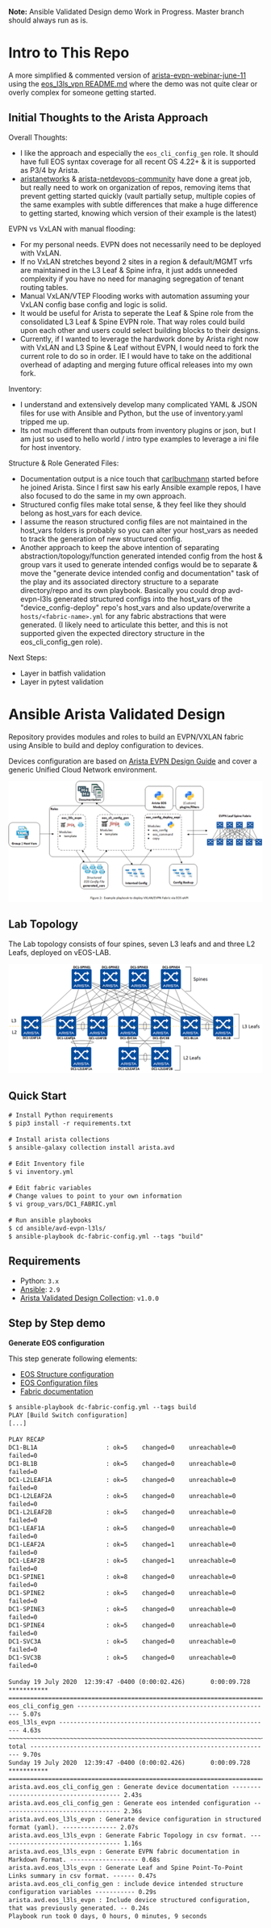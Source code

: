 __Note:__ Ansible Validated Design demo Work in Progress.  Master branch should always run as is.

# Intro to This Repo
A more simplified & commented version of [arista-evpn-webinar-june-11](https://github.com/aristanetworks/netdevops-examples/tree/evpn-webinar-june-11/ansible/avd-evpn-l3ls-1) using the [eos_l3ls_vpn README.md](https://github.com/aristanetworks/ansible-avd/tree/devel/ansible_collections/arista/avd/roles/eos_l3ls_evpn) where the demo was not quite clear or overly complex for someone getting started.

## Initial Thoughts to the Arista Approach

Overall Thoughts:
 - I like the approach and especially the `eos_cli_config_gen` role.  It should have full EOS syntax coverage for all recent OS 4.22+ & it is supported as P3/4 by Arista.
 - [aristanetworks](https://github.com/aristanetworks) & [arista-netdevops-community](https://github.com/arista-netdevops-community) have done a great job, but really need to work on organization of repos, removing items that prevent getting started quickly (vault partially setup, multiple copies of the same examples with subtle differences that make a huge difference to getting started, knowing which version of their example is the latest)

EVPN vs VxLAN with manual flooding:
 - For my personal needs.  EVPN does not necessarily need to be deployed with VxLAN.
 - If no VxLAN stretches beyond 2 sites in a region & default/MGMT vrfs are maintained in the L3 Leaf & Spine infra, it just adds unneeded complexity if you have no need for managing segregation of tenant routing tables.
 - Manual VxLAN/VTEP Flooding works with automation assuming your VxLAN config base config and logic is solid.
 - It would be useful for Arista to seperate the Leaf & Spine role from the consolidated L3 Leaf & Spine EVPN role.  That way roles could build upon each other and users could select building blocks to their designs.
 - Currently, if I wanted to leverage the hardwork done by Arista right now with VxLAN and L3 Spine & Leaf without EVPN, I would need to fork the current role to do so in order.  IE I would have to take on the additional overhead of adapting and merging future offical releases into my own fork.

Inventory:
 - I understand and extensively develop many complicated YAML & JSON files for use with Ansible and Python, but the use of inventory.yaml tripped me up.
 - Its not much different than outputs from inventory plugins or json, but I am just so used to hello world / intro type examples to leverage a ini file for host inventory.

Structure & Role Generated Files:
 - Documentation output is a nice touch that [carlbuchmann](https://github.com/carlbuchmann) started before he joined Arista.  Since I first saw his early Ansible example repos, I have also focused to do the same in my own approach.
 - Structured config files make total sense, & they feel like they should belong as host_vars for each device.
 - I assume the reason structured config files are not maintained in the host_vars folders is probably so you can alter your host_vars as needed to track the generation of new structured config. 
 - Another approach to keep the above intention of separating abstraction/topology/function generated intended config from the host & group vars it used to generate intended configs would be to separate & move the "generate device intended config and documentation" task of the play and its associated directory structure to a separate directory/repo and its own playbook.  Basically you could drop avd-evpn-l3ls generated structured configs into the host_vars of the "device_config-deploy" repo's host_vars and also update/overwrite a `hosts/<fabric-name>.yml` for any fabric abstractions that were generated. (I likely need to articulate this better, and this is not supported given the expected directory structure in the eos_cli_config_gen role).

Next Steps:
 - Layer in batfish validation
 - Layer in pytest validation

# Ansible Arista Validated Design

Repository provides modules and roles to build an EVPN/VXLAN fabric using Ansible to build and deploy configuration to devices.

Devices configuration are based on [Arista EVPN Design Guide](https://www.arista.com/en/solutions/design-guides) and cover a generic Unified Cloud Network environment.

![arista-bgp-evpn-fabric](media/figure-1-example-playbook-evpn-deploy-eapi.gif)

## Lab Topology

The Lab topology consists of four spines, seven L3 leafs and and three L2 Leafs, deployed on vEOS-LAB.

![Lab Topology](media/figure-2-lab-topology.gif)

## Quick Start

```shell
# Install Python requirements
$ pip3 install -r requirements.txt

# Install arista collections
$ ansible-galaxy collection install arista.avd

# Edit Inventory file
$ vi inventory.yml

# Edit fabric variables
# Change values to point to your own information
$ vi group_vars/DC1_FABRIC.yml

# Run ansible playbooks
$ cd ansible/avd-evpn-l3ls/
$ ansible-playbook dc-fabric-config.yml --tags "build"
```

## Requirements

- Python: `3.x`
- [Ansible](https://www.ansible.com/): `2.9`
- [Arista Validated Design Collection](https://galaxy.ansible.com/arista/avd): `v1.0.0`

## Step by Step demo

__Generate EOS configuration__

This step generate following elements:

- [EOS Structure configuration](intended/structured_configs/)
- [EOS Configuration files](intended/configs/)
- [Fabric documentation](documentation/)

```shell
$ ansible-playbook dc-fabric-config.yml --tags build
PLAY [Build Switch configuration]
[...]

PLAY RECAP
DC1-BL1A                   : ok=5    changed=0    unreachable=0    failed=0
DC1-BL1B                   : ok=5    changed=0    unreachable=0    failed=0
DC1-L2LEAF1A               : ok=5    changed=0    unreachable=0    failed=0
DC1-L2LEAF2A               : ok=5    changed=0    unreachable=0    failed=0
DC1-L2LEAF2B               : ok=5    changed=0    unreachable=0    failed=0
DC1-LEAF1A                 : ok=5    changed=0    unreachable=0    failed=0
DC1-LEAF2A                 : ok=5    changed=1    unreachable=0    failed=0
DC1-LEAF2B                 : ok=5    changed=1    unreachable=0    failed=0
DC1-SPINE1                 : ok=8    changed=0    unreachable=0    failed=0
DC1-SPINE2                 : ok=5    changed=0    unreachable=0    failed=0
DC1-SPINE3                 : ok=5    changed=0    unreachable=0    failed=0
DC1-SPINE4                 : ok=5    changed=0    unreachable=0    failed=0
DC1-SVC3A                  : ok=5    changed=0    unreachable=0    failed=0
DC1-SVC3B                  : ok=5    changed=0    unreachable=0    failed=0

Sunday 19 July 2020  12:39:47 -0400 (0:00:02.426)       0:00:09.728 *********** 
=============================================================================== 
eos_cli_config_gen ------------------------------------------------------ 5.07s
eos_l3ls_evpn ----------------------------------------------------------- 4.63s
~~~~~~~~~~~~~~~~~~~~~~~~~~~~~~~~~~~~~~~~~~~~~~~~~~~~~~~~~~~~~~~~~~~~~~~~~~~~~~~ 
total ------------------------------------------------------------------- 9.70s
Sunday 19 July 2020  12:39:47 -0400 (0:00:02.426)       0:00:09.728 *********** 
=============================================================================== 
arista.avd.eos_cli_config_gen : Generate device documentation --------------------------------------- 2.43s
arista.avd.eos_cli_config_gen : Generate eos intended configuration --------------------------------- 2.36s
arista.avd.eos_l3ls_evpn : Generate device configuration in structured format (yaml). --------------- 2.07s
arista.avd.eos_l3ls_evpn : Generate Fabric Topology in csv format. ---------------------------------- 1.16s
arista.avd.eos_l3ls_evpn : Generate EVPN fabric documentation in Markdown Format. ------------------- 0.68s
arista.avd.eos_l3ls_evpn : Generate Leaf and Spine Point-To-Point Links summary in csv format. ------ 0.47s
arista.avd.eos_cli_config_gen : include device intended structure configuration variables ----------- 0.29s
arista.avd.eos_l3ls_evpn : Include device structured configuration, that was previously generated. -- 0.24s
Playbook run took 0 days, 0 hours, 0 minutes, 9 seconds
```
